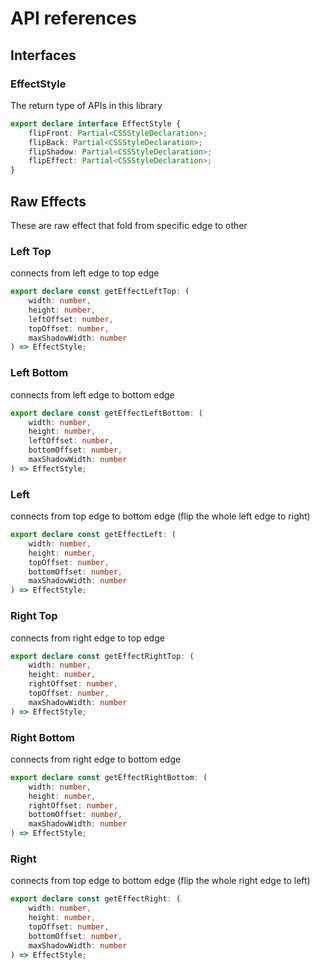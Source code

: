 # API references

<script setup>
import DemoLeftTop from './components/DemoLeftTop.vue'
import DemoLeftBottom from './components/DemoLeftBottom.vue'
import DemoLeft from './components/DemoLeft.vue'
import DemoRightTop from './components/DemoRightTop.vue'
import DemoRightBottom from './components/DemoRightBottom.vue'
import DemoRight from './components/DemoRight.vue'
</script>

## Interfaces

### EffectStyle

The return type of APIs in this library

```typescript
export declare interface EffectStyle {
    flipFront: Partial<CSSStyleDeclaration>;
    flipBack: Partial<CSSStyleDeclaration>;
    flipShadow: Partial<CSSStyleDeclaration>;
    flipEffect: Partial<CSSStyleDeclaration>;
}
```

## Raw Effects

These are raw effect that fold from specific edge to other

### Left Top

connects from left edge to top edge

<DemoLeftTop />

``` typescript
export declare const getEffectLeftTop: (
    width: number,
    height: number,
    leftOffset: number,
    topOffset: number,
    maxShadowWidth: number
) => EffectStyle;
```

### Left Bottom

connects from left edge to bottom edge

<DemoLeftBottom />

``` typescript
export declare const getEffectLeftBottom: (
    width: number,
    height: number,
    leftOffset: number,
    bottomOffset: number,
    maxShadowWidth: number
) => EffectStyle;
```

### Left

connects from top edge to bottom edge (flip the whole left edge to right)

<DemoLeft />

``` typescript
export declare const getEffectLeft: (
    width: number,
    height: number,
    topOffset: number,
    bottomOffset: number,
    maxShadowWidth: number
) => EffectStyle;
```

### Right Top

connects from right edge to top edge

<DemoRightTop />

``` typescript
export declare const getEffectRightTop: (
    width: number,
    height: number,
    rightOffset: number,
    topOffset: number,
    maxShadowWidth: number
) => EffectStyle;
```

### Right Bottom

connects from right edge to bottom edge

<DemoRightBottom />

``` typescript
export declare const getEffectRightBottom: (
    width: number,
    height: number,
    rightOffset: number,
    bottomOffset: number,
    maxShadowWidth: number
) => EffectStyle;
```

### Right

connects from top edge to bottom edge (flip the whole right edge to left)

<DemoRight />

``` typescript
export declare const getEffectRight: (
    width: number,
    height: number,
    topOffset: number,
    bottomOffset: number,
    maxShadowWidth: number
) => EffectStyle;
```
